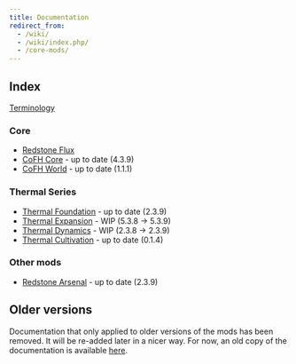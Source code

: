 ```yaml
---
title: Documentation
redirect_from:
  - /wiki/
  - /wiki/index.php/
  - /core-mods/
---
```


Index
-----

[Terminology](/docs/terminology/)

### Core
* [Redstone Flux](/docs/redstone-flux/)
* [CoFH Core](/docs/cofh-core/) - <span class="uk-text-small uk-text-success">up to date (4.3.9)</span>
* [CoFH World](/docs/cofh-world/) - <span class="uk-text-small uk-text-success">up to date (1.1.1)</span>

### Thermal Series
* [Thermal Foundation](/docs/thermal-foundation/) - <span class="uk-text-small uk-text-success">up to date (2.3.9)</span>
* [Thermal Expansion](/docs/thermal-expansion/) - <span class="uk-text-small uk-text-warning">WIP (5.3.8 → 5.3.9)</span>
* [Thermal Dynamics](/docs/thermal-dynamics/) - <span class="uk-text-small uk-text-warning">WIP (2.3.8 → 2.3.9)</span>
* [Thermal Cultivation](/docs/thermal-cultivation/) - <span class="uk-text-small uk-text-success">up to date (0.1.4)</span>

### Other mods
* [Redstone Arsenal](/docs/redstone-arsenal/) - <span class="uk-text-small uk-text-success">up to date (2.3.9)</span>


Older versions
--------------

Documentation that only applied to older versions of the mods has been removed.
It will be re-added later in a nicer way. For now, an old copy of the
documentation is available [here](https://oldcofh.github.io/docs/).
